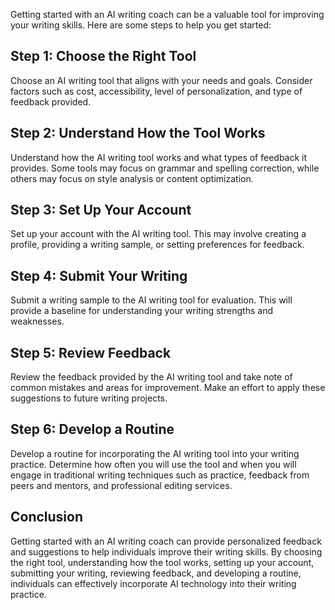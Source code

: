 
Getting started with an AI writing coach can be a valuable tool for improving your writing skills. Here are some steps to help you get started:

Step 1: Choose the Right Tool
-----------------------------

Choose an AI writing tool that aligns with your needs and goals. Consider factors such as cost, accessibility, level of personalization, and type of feedback provided.

Step 2: Understand How the Tool Works
-------------------------------------

Understand how the AI writing tool works and what types of feedback it provides. Some tools may focus on grammar and spelling correction, while others may focus on style analysis or content optimization.

Step 3: Set Up Your Account
---------------------------

Set up your account with the AI writing tool. This may involve creating a profile, providing a writing sample, or setting preferences for feedback.

Step 4: Submit Your Writing
---------------------------

Submit a writing sample to the AI writing tool for evaluation. This will provide a baseline for understanding your writing strengths and weaknesses.

Step 5: Review Feedback
-----------------------

Review the feedback provided by the AI writing tool and take note of common mistakes and areas for improvement. Make an effort to apply these suggestions to future writing projects.

Step 6: Develop a Routine
-------------------------

Develop a routine for incorporating the AI writing tool into your writing practice. Determine how often you will use the tool and when you will engage in traditional writing techniques such as practice, feedback from peers and mentors, and professional editing services.

Conclusion
----------

Getting started with an AI writing coach can provide personalized feedback and suggestions to help individuals improve their writing skills. By choosing the right tool, understanding how the tool works, setting up your account, submitting your writing, reviewing feedback, and developing a routine, individuals can effectively incorporate AI technology into their writing practice.

